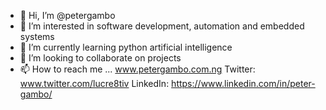 - 👋 Hi, I’m @petergambo
- 👀 I’m interested in software development, automation and embedded systems
- 🌱 I’m currently learning python artificial intelligence
- 💞️ I’m looking to collaborate on projects
- 📫 How to reach me ...
www.petergambo.com.ng   Twitter: www.twitter.com/lucre8tiv  LinkedIn: https://www.linkedin.com/in/peter-gambo/

<!---
petergambo/petergambo is a ✨ special ✨ repository because its `README.md` (this file) appears on your GitHub profile.
You can click the Preview link to take a look at your changes.
--->
